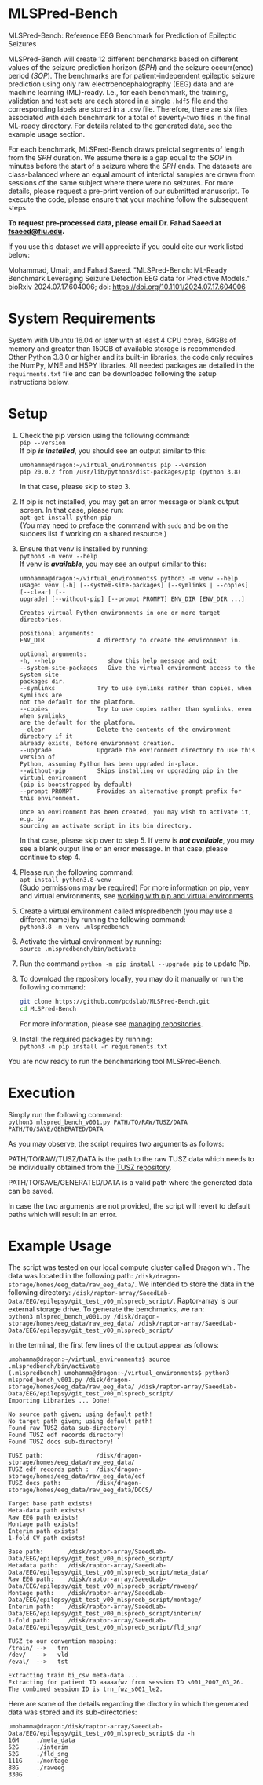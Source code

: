 # MLSPred-Bench
MLSPred-Bench: Reference EEG Benchmark for Prediction of Epileptic Seizures

MLSPred-Bench will create 12 different benchmarks based on different values of the seizure prediction horizon ($SPH$) and the seizure occurr(ence) period ($SOP$). The benchmarks are for patient-independent epileptic seizure prediction using only raw electroencephalography (EEG) data and are machine learning (ML)-ready. I.e., for each benchmark, the training, validation and test sets are each stored in a single `.hdf5` file and the corresponding labels are stored in a `.csv` file. Therefore, there are six files associated with each benchmark for a total of seventy-two files in the final ML-ready directory. For details related to the generated data, see the example usage section.

For each benchmark, MLSPred-Bench draws preictal segments of length from the $SPH$ duration. We assume there is a gap equal to the $SOP$ in minutes before the start of a seizure where the $SPH$ ends. The datasets are class-balanced where an equal amount of interictal samples are drawn from sessions of the same subject where there were no seizures. For more details, please request a pre-print version of our submitted manuscript. To execute the code, please ensure that your machine  follow the subsequent steps.

**To request pre-processed data, please email Dr. Fahad Saeed at fsaeed@fiu.edu.**

If you use this dataset we will appreciate if you could cite our work listed below: 

Mohammad, Umair, and Fahad Saeed. "MLSPred-Bench: ML-Ready Benchmark Leveraging Seizure Detection EEG data for Predictive Models." bioRxiv 2024.07.17.604006; doi:  https://doi.org/10.1101/2024.07.17.604006

# System Requirements
System with Ubuntu 16.04 or later with at least 4 CPU cores, 64GBs of memory and greater than 150GB of available storage is recommended. Other Python 3.8.0 or higher and its built-in libraries, the code only requires the NumPy, MNE and H5PY libraries. All needed packages ae detailed in the `requirments.txt` file and can be downloaded following the setup instructions below.

# Setup
1. Check the pip version using the following command:<br>
   `pip --version`<br>
   If pip **_is installed_**, you should see an output similar to this:<br>
   ```console
   umohamma@dragon:~/virtual_environments$ pip --version
   pip 20.0.2 from /usr/lib/python3/dist-packages/pip (python 3.8)
   ```
   In that case, please skip to step 3.

2. If pip is not installed, you may get an error message or blank output screen. In that case, please run: <br>
`apt-get install python-pip` <br>\(You may need to preface the command with `sudo` and be on the sudoers list if working on a shared resource.\)

3. Ensure that venv is installed by running:<br>
   `python3 -m venv --help`<br>
   If venv is **_available_**, you may see an output similar to this:<br>
   ```console
   umohamma@dragon:~/virtual_environments$ python3 -m venv --help
   usage: venv [-h] [--system-site-packages] [--symlinks | --copies] [--clear] [--
   upgrade] [--without-pip] [--prompt PROMPT] ENV_DIR [ENV_DIR ...]

   Creates virtual Python environments in one or more target directories.

   positional arguments:
   ENV_DIR               A directory to create the environment in.

   optional arguments:
   -h, --help               show this help message and exit
   --system-site-packages   Give the virtual environment access to the system site-
   packages dir.
   --symlinks            Try to use symlinks rather than copies, when symlinks are
   not the default for the platform.
   --copies              Try to use copies rather than symlinks, even when symlinks
   are the default for the platform.
   --clear               Delete the contents of the environment directory if it
   already exists, before environment creation.
   --upgrade             Upgrade the environment directory to use this version of
   Python, assuming Python has been upgraded in-place.
   --without-pip         Skips installing or upgrading pip in the virtual environment
   (pip is bootstrapped by default)
   --prompt PROMPT       Provides an alternative prompt prefix for this environment.

   Once an environment has been created, you may wish to activate it, e.g. by
   sourcing an activate script in its bin directory.
   ```
   In that case, please skip over to step 5. If venv is **_not available_**, you may see a blank output line or an error message. In that case, please continue to step 4. 
    
5. Please run the following command:<br> 
   `apt install python3.8-venv` <br>\(Sudo permissions may be required\)
   For more information on pip, venv and virtual environments, see [working with pip and virtual environments](https://packaging.python.org/en/latest/guides/installing-using-pip-and-virtual-environments/).
   
6. Create a virtual environment called mlspredbench (you may use a different name) by running the following command:<br>
`python3.8 -m venv .mlspredbench`

7. Activate the virtual environment by running:<br>
   `source .mlspredbench/bin/activate`

8. Run the command `python -m pip install --upgrade pip` to update Pip.

9. To download the repository locally, you may do it manually or run the following command:<br>
   ```sh
   git clone https://github.com/pcdslab/MLSPred-Bench.git
   cd MLSPred-Bench
   ```
   For more information, please see [managing repositories](https://docs.github.com/en/repositories/creating-and-managing-repositories/cloning-a-repository).
   
10. Install the required packages by running:<br>
   `python3 -m pip install -r requirements.txt`

You are now ready to run the benchmarking tool MLSPred-Bench.

# Execution
Simply run the following command:<br>
`python3 mlspred_bench_v001.py PATH/TO/RAW/TUSZ/DATA PATH/TO/SAVE/GENERATED/DATA`

As you may observe, the script requires two arguments as follows:

PATH/TO/RAW/TUSZ/DATA is the path to the raw TUSZ data which needs to be individually obtained from the [TUSZ repository](https://isip.piconepress.com/projects/nedc/html/tuh_eeg/).

PATH/TO/SAVE/GENERATED/DATA is a valid path where the generated data can be saved.

In case the two arguments are not provided, the script will revert to default paths which will result in an error.  

# Example Usage
The script was tested on our local compute cluster called Dragon wh . The data was located in the following path: `/disk/dragon-storage/homes/eeg_data/raw_eeg_data/`. We intended to store the data in the following directory: `/disk/raptor-array/SaeedLab-Data/EEG/epilepsy/git_test_v00_mlspredb_script/`. Raptor-array is our external storage drive. To generate the benchmarks, we ran:<br>
`python3 mlspred_bench_v001.py /disk/dragon-storage/homes/eeg_data/raw_eeg_data/ /disk/raptor-array/SaeedLab-Data/EEG/epilepsy/git_test_v00_mlspredb_script/`

In the terminal, the first few lines of the output appear as follows:
```console
umohamma@dragon:~/virtual_environments$ source .mlspredbench/bin/activate
(.mlspredbench) umohamma@dragon:~/virtual_environments$ python3 mlspred_bench_v001.py /disk/dragon-storage/homes/eeg_data/raw_eeg_data/ /disk/raptor-array/SaeedLab-Data/EEG/epilepsy/git_test_v00_mlspredb_script/
Importing Libraries ... Done!

No source path given; using default path!
No target path given; using default path!
Found raw TUSZ data sub-directory!
Found TUSZ edf records directory!
Found TUSZ docs sub-directory!

TUSZ path:               /disk/dragon-storage/homes/eeg_data/raw_eeg_data/
TUSZ edf records path :  /disk/dragon-storage/homes/eeg_data/raw_eeg_data/edf
TUSZ docs path:          /disk/dragon-storage/homes/eeg_data/raw_eeg_data/DOCS/

Target base path exists!
Meta-data path exists!
Raw EEG path exists!
Montage path exists!
Interim path exists!
1-fold CV path exists!

Base path:       /disk/raptor-array/SaeedLab-Data/EEG/epilepsy/git_test_v00_mlspredb_script/
Metadata path:   /disk/raptor-array/SaeedLab-Data/EEG/epilepsy/git_test_v00_mlspredb_script/meta_data/
Raw EEG path:    /disk/raptor-array/SaeedLab-Data/EEG/epilepsy/git_test_v00_mlspredb_script/raweeg/
Montage path:    /disk/raptor-array/SaeedLab-Data/EEG/epilepsy/git_test_v00_mlspredb_script/montage/
Interim path:    /disk/raptor-array/SaeedLab-Data/EEG/epilepsy/git_test_v00_mlspredb_script/interim/
1-fold path:     /disk/raptor-array/SaeedLab-Data/EEG/epilepsy/git_test_v00_mlspredb_script/fld_sng/

TUSZ to our convention mapping:
/train/ -->   trn
/dev/   -->   vld
/eval/  -->   tst

Extracting train bi_csv meta-data ...
Extracting for patient ID aaaaafwz from session ID s001_2007_03_26. The combined session ID is trn_fwz_s001_le2.

```

Here are some of the details regarding the dirctory in which the generated data was stored and its sub-directories:
```console
umohamma@dragon:/disk/raptor-array/SaeedLab-Data/EEG/epilepsy/git_test_v00_mlspredb_script$ du -h
16M     ./meta_data
52G     ./interim
52G     ./fld_sng
111G    ./montage
88G     ./raweeg
330G    .
```

